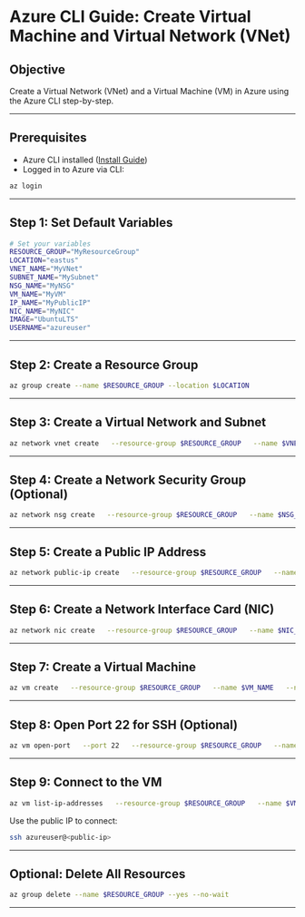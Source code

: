 # Azure CLI Guide: Create Virtual Machine and Virtual Network (VNet)

##  Objective
Create a Virtual Network (VNet) and a Virtual Machine (VM) in Azure using the Azure CLI step-by-step.

---

##  Prerequisites

- Azure CLI installed ([Install Guide](https://learn.microsoft.com/en-us/cli/azure/install-azure-cli))
- Logged in to Azure via CLI:
```bash
az login
```

---

##  Step 1: Set Default Variables

```bash
# Set your variables
RESOURCE_GROUP="MyResourceGroup"
LOCATION="eastus"
VNET_NAME="MyVNet"
SUBNET_NAME="MySubnet"
NSG_NAME="MyNSG"
VM_NAME="MyVM"
IP_NAME="MyPublicIP"
NIC_NAME="MyNIC"
IMAGE="UbuntuLTS"
USERNAME="azureuser"
```

---

##  Step 2: Create a Resource Group

```bash
az group create --name $RESOURCE_GROUP --location $LOCATION
```

---

##  Step 3: Create a Virtual Network and Subnet

```bash
az network vnet create   --resource-group $RESOURCE_GROUP   --name $VNET_NAME   --subnet-name $SUBNET_NAME
```

---

##  Step 4: Create a Network Security Group (Optional)

```bash
az network nsg create   --resource-group $RESOURCE_GROUP   --name $NSG_NAME
```

---

##  Step 5: Create a Public IP Address

```bash
az network public-ip create   --resource-group $RESOURCE_GROUP   --name $IP_NAME
```

---

##  Step 6: Create a Network Interface Card (NIC)

```bash
az network nic create   --resource-group $RESOURCE_GROUP   --name $NIC_NAME   --vnet-name $VNET_NAME   --subnet $SUBNET_NAME   --network-security-group $NSG_NAME   --public-ip-address $IP_NAME
```

---

##  Step 7: Create a Virtual Machine

```bash
az vm create   --resource-group $RESOURCE_GROUP   --name $VM_NAME   --nics $NIC_NAME   --image $IMAGE   --admin-username $USERNAME   --generate-ssh-keys
```

---

##  Step 8: Open Port 22 for SSH (Optional)

```bash
az vm open-port   --port 22   --resource-group $RESOURCE_GROUP   --name $VM_NAME
```

---

##  Step 9: Connect to the VM

```bash
az vm list-ip-addresses   --resource-group $RESOURCE_GROUP   --name $VM_NAME   --output table
```

Use the public IP to connect:
```bash
ssh azureuser@<public-ip>
```

---

##  Optional: Delete All Resources

```bash
az group delete --name $RESOURCE_GROUP --yes --no-wait
```

---

